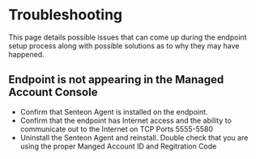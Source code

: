 # Troubleshooting
This page details possible issues that can come up during the endpoint setup process along with possible solutions as to why they may have happened.

## Endpoint is not appearing in the Managed Account Console
* Confirm that Senteon Agent is installed on the endpoint.
* Confirm that the endpoint has Internet access and the ability to communicate out to the Internet on TCP Ports 5555-5580
* Uninstall the Senteon Agent and reinstall. Double check that you are using the proper Manged Account ID and Regitration Code
